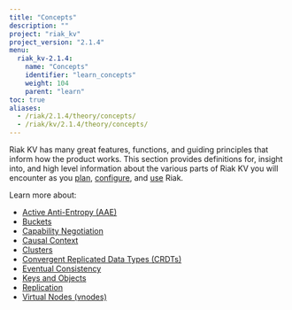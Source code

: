 ```yaml
---
title: "Concepts"
description: ""
project: "riak_kv"
project_version: "2.1.4"
menu:
  riak_kv-2.1.4:
    name: "Concepts"
    identifier: "learn_concepts"
    weight: 104
    parent: "learn"
toc: true
aliases:
  - /riak/2.1.4/theory/concepts/
  - /riak/kv/2.1.4/theory/concepts/
---
```


[concept aae]: /riak/kv/2.1.4/learn/concepts/active-anti-entropy
[concept buckets]: /riak/kv/2.1.4/learn/concepts/buckets
[concept cap neg]: /riak/kv/2.1.4/learn/concepts/capability-negotiation
[concept causal context]: /riak/kv/2.1.4/learn/concepts/causal-context
[concept clusters]: /riak/kv/2.1.4/learn/concepts/clusters
[concept crdts]: /riak/kv/2.1.4/learn/concepts/crdts
[concept eventual consistency]: /riak/kv/2.1.4/learn/concepts/eventual-consistency
[concept keys objects]: /riak/kv/2.1.4/learn/concepts/keys-and-objects
[concept replication]: /riak/kv/2.1.4/learn/concepts/replication
[concept strong consistency]: /riak/kv/2.1.4/using/reference/strong-consistency
[concept vnodes]: /riak/kv/2.1.4/learn/concepts/vnodes
[config index]: /riak/kv/2.1.4/configuring
[plan index]: /riak/kv/2.1.4/setup/planning
[use index]: /riak/kv/2.1.4/using/


Riak KV has many great features, functions, and guiding principles that inform how the product works. This section provides definitions for, insight into, and high level information about the various parts of Riak KV you will encounter as you [plan][plan index], [configure][config index], and [use][use index] Riak.  

Learn more about:

* [Active Anti-Entropy (AAE)][concept aae]
* [Buckets][concept buckets]
* [Capability Negotiation][concept cap neg]
* [Causal Context][concept causal context]
* [Clusters][concept clusters]
* [Convergent Replicated Data Types (CRDTs)][concept crdts]
* [Eventual Consistency][concept eventual consistency]
* [Keys and Objects][concept keys objects]
* [Replication][concept replication]
* [Virtual Nodes (vnodes)][concept vnodes]
